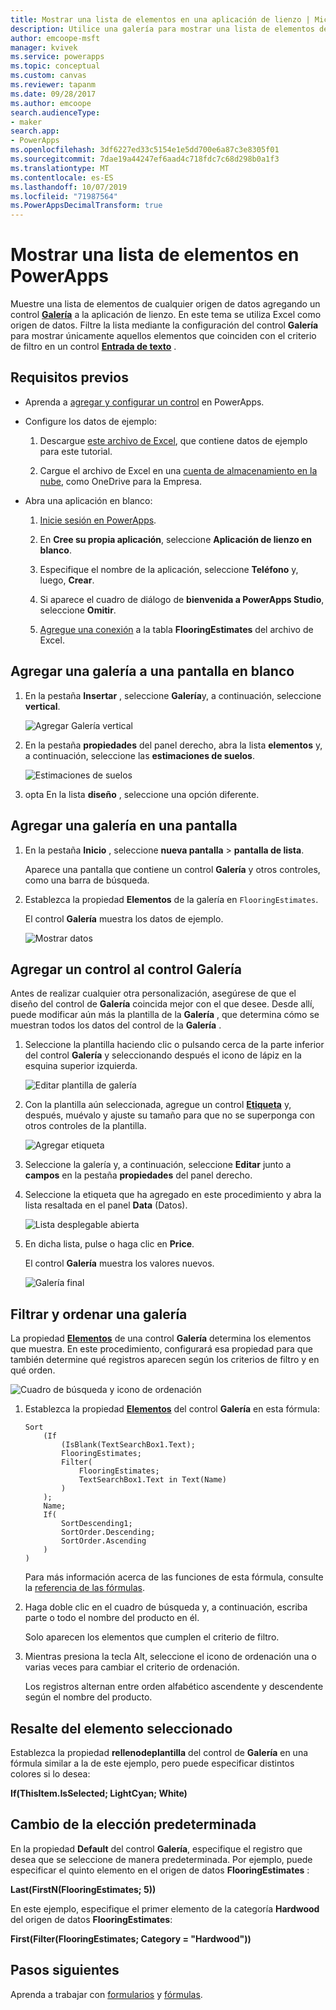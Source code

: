 ```yaml
---
title: Mostrar una lista de elementos en una aplicación de lienzo | Microsoft Docs
description: Utilice una galería para mostrar una lista de elementos de la aplicación de lienzo y filtre la lista especificando un criterio.
author: emcoope-msft
manager: kvivek
ms.service: powerapps
ms.topic: conceptual
ms.custom: canvas
ms.reviewer: tapanm
ms.date: 09/28/2017
ms.author: emcoope
search.audienceType:
- maker
search.app:
- PowerApps
ms.openlocfilehash: 3df6227ed33c5154e1e5dd700e6a87c3e8305f01
ms.sourcegitcommit: 7dae19a44247ef6aad4c718fdc7c68d298b0a1f3
ms.translationtype: MT
ms.contentlocale: es-ES
ms.lasthandoff: 10/07/2019
ms.locfileid: "71987564"
ms.PowerAppsDecimalTransform: true
---
```

# <a name="show-a-list-of-items-in-powerapps"></a>Mostrar una lista de elementos en PowerApps

Muestre una lista de elementos de cualquier origen de datos agregando un control **[Galería](controls/control-gallery.md)** a la aplicación de lienzo. En este tema se utiliza Excel como origen de datos. Filtre la lista mediante la configuración del control **Galería** para mostrar únicamente aquellos elementos que coinciden con el criterio de filtro en un control **[Entrada de texto](controls/control-text-input.md)** .

## <a name="prerequisites"></a>Requisitos previos

- Aprenda a [agregar y configurar un control](add-configure-controls.md) en PowerApps.

- Configure los datos de ejemplo:
    1. Descargue [este archivo de Excel](https://az787822.vo.msecnd.net/documentation/get-started-from-data/FlooringEstimates.xlsx), que contiene datos de ejemplo para este tutorial.

    2. Cargue el archivo de Excel en una [cuenta de almacenamiento en la nube](connections/cloud-storage-blob-connections.md), como OneDrive para la Empresa.

- Abra una aplicación en blanco:
    1. [Inicie sesión en PowerApps](http://web.powerapps.com?utm_source=padocs&utm_medium=linkinadoc&utm_campaign=referralsfromdoc).

    1. En **Cree su propia aplicación**, seleccione **Aplicación de lienzo en blanco**.

    1. Especifique el nombre de la aplicación, seleccione **Teléfono** y, luego, **Crear**.

    1. Si aparece el cuadro de diálogo de **bienvenida a PowerApps Studio**, seleccione **Omitir**.

    1. [Agregue una conexión](add-data-connection.md) a la tabla **FlooringEstimates** del archivo de Excel.

## <a name="add-a-gallery-to-a-blank-screen"></a>Agregar una galería a una pantalla en blanco

1. En la pestaña **Insertar** , seleccione **Galería**y, a continuación, seleccione **vertical**.

    ![Agregar Galería vertical](./media/add-gallery/gallery-dropdown.png)

1. En la pestaña **propiedades** del panel derecho, abra la lista **elementos** y, a continuación, seleccione las **estimaciones de suelos**.

    ![Estimaciones de suelos](./media/add-gallery/select-layout.png)

1. opta En la lista **diseño** , seleccione una opción diferente.

## <a name="add-a-gallery-in-a-screen"></a>Agregar una galería en una pantalla

1. En la pestaña **Inicio** , seleccione **nueva pantalla** > **pantalla de lista**.

    Aparece una pantalla que contiene un control **Galería** y otros controles, como una barra de búsqueda.

1. Establezca la propiedad **Elementos** de la galería en `FlooringEstimates`.

    El control **Galería** muestra los datos de ejemplo.

    ![Mostrar datos](./media/add-gallery/show-data-default.png)

## <a name="add-a-control-to-the-gallery-control"></a>Agregar un control al control Galería
Antes de realizar cualquier otra personalización, asegúrese de que el diseño del control de **Galería** coincida mejor con el que desee. Desde allí, puede modificar aún más la plantilla de la **Galería** , que determina cómo se muestran todos los datos del control de la **Galería** .

1. Seleccione la plantilla haciendo clic o pulsando cerca de la parte inferior del control **Galería** y seleccionando después el icono de lápiz en la esquina superior izquierda.

    ![Editar plantilla de galería](./media/add-gallery/edit-item.png)

2. Con la plantilla aún seleccionada, agregue un control **[Etiqueta](controls/control-text-box.md)** y, después, muévalo y ajuste su tamaño para que no se superponga con otros controles de la plantilla.

    ![Agregar etiqueta](./media/add-gallery/add-text-box.png)

3. Seleccione la galería y, a continuación, seleccione **Editar** junto a **campos** en la pestaña **propiedades** del panel derecho.

4. Seleccione la etiqueta que ha agregado en este procedimiento y abra la lista resaltada en el panel **Data** (Datos).

    ![Lista desplegable abierta](./media/add-gallery/open-dropdown.png)

5. En dicha lista, pulse o haga clic en **Price**.

    El control **Galería** muestra los valores nuevos.

    ![Galería final](./media/add-gallery/final-gallery.png)

## <a name="filter-and-sort-a-gallery"></a>Filtrar y ordenar una galería
La propiedad **[Elementos](controls/properties-core.md)** de una control **Galería** determina los elementos que muestra. En este procedimiento, configurará esa propiedad para que también determine qué registros aparecen según los criterios de filtro y en qué orden.

![Cuadro de búsqueda y icono de ordenación](./media/add-gallery/text-search-box.png)

1. Establezca la propiedad **[Elementos](controls/properties-core.md)** del control **Galería** en esta fórmula:

    ```powerapps-comma
    Sort
        (If
            (IsBlank(TextSearchBox1.Text);
            FlooringEstimates;
            Filter(
                FlooringEstimates;
                TextSearchBox1.Text in Text(Name)
            )
        );
        Name;
        If(
            SortDescending1;
            SortOrder.Descending;
            SortOrder.Ascending
        )
    )
    ```

    Para más información acerca de las funciones de esta fórmula, consulte la [referencia de las fórmulas](formula-reference.md).

1. Haga doble clic en el cuadro de búsqueda y, a continuación, escriba parte o todo el nombre del producto en él.

    Solo aparecen los elementos que cumplen el criterio de filtro.

1. Mientras presiona la tecla Alt, seleccione el icono de ordenación una o varias veces para cambiar el criterio de ordenación.

    Los registros alternan entre orden alfabético ascendente y descendente según el nombre del producto.

## <a name="highlight-the-selected-item"></a>Resalte del elemento seleccionado
Establezca la propiedad **rellenodeplantilla** del control de **Galería** en una fórmula similar a la de este ejemplo, pero puede especificar distintos colores si lo desea:

**If(ThisItem.IsSelected; LightCyan; White)**

## <a name="change-the-default-selection"></a>Cambio de la elección predeterminada
En la propiedad **Default** del control **Galería**, especifique el registro que desea que se seleccione de manera predeterminada. Por ejemplo, puede especificar el quinto elemento en el origen de datos **FlooringEstimates** :

**Last(FirstN(FlooringEstimates; 5))**

En este ejemplo, especifique el primer elemento de la categoría **Hardwood** del origen de datos **FlooringEstimates**:

**First(Filter(FlooringEstimates; Category = "Hardwood"))**

## <a name="next-steps"></a>Pasos siguientes
Aprenda a trabajar con [formularios](working-with-forms.md) y [fórmulas](working-with-formulas.md).

